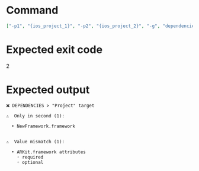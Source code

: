# Command
```json
["-p1", "{ios_project_1}", "-p2", "{ios_project_2}", "-g", "dependencies", "-t", "Project", "-f", "console", "-v"]
```

# Expected exit code
2

# Expected output
```
❌ DEPENDENCIES > "Project" target

⚠️  Only in second (1):

  • NewFramework.framework


⚠️  Value mismatch (1):

  • ARKit.framework attributes
    ◦ required
    ◦ optional




```
